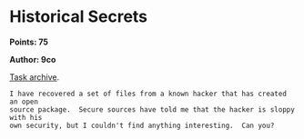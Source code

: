 # Historical Secrets
**Points: 75**

**Author: 9co**


[Task archive](run/historical_secrets.tgz).

```
I have recovered a set of files from a known hacker that has created an open
source package.  Secure sources have told me that the hacker is sloppy with his
own security, but I couldn't find anything interesting.  Can you?
```
